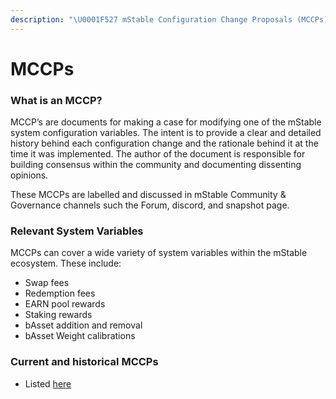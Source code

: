 ```yaml
---
description: "\U0001F527 mStable Configuration Change Proposals (MCCPs) detail and record changes made to mStable system parameters such as swap fees, max weights, and bAsset addition or removal"
---
```


# MCCPs

### What is an MCCP? <a id="what-is-an-mccp"></a>

MCCP’s are documents for making a case for modifying one of the mStable system configuration variables. The intent is to provide a clear and detailed history behind each configuration change and the rationale behind it at the time it was implemented. The author of the document is responsible for building consensus within the community and documenting dissenting opinions. 

These MCCPs are labelled and discussed in mStable Community & Governance channels such the Forum, discord, and snapshot page. 

### Relevant System Variables

MCCPs can cover a wide variety of system variables within the mStable ecosystem. These include:

* Swap fees
* Redemption fees 
* EARN pool rewards
* Staking rewards
* bAsset addition and removal
* bAsset Weight calibrations

### Current and historical MCCPs

* Listed [here](https://mips.mstable.org/all-mccp)

